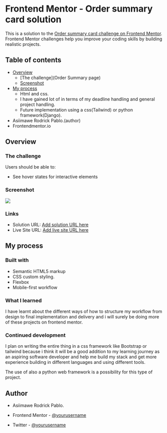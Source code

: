 # Frontend Mentor - Order summary card solution

This is a solution to the [Order summary card challenge on Frontend Mentor](https://www.frontendmentor.io/challenges/order-summary-component-QlPmajDUj). Frontend Mentor challenges help you improve your coding skills by building realistic projects.

## Table of contents

- [Overview](#overview)
  - [The challenge](Order Summary page)
  - [Screenshot](#screenshot)
- [My process](#my-process)
  - Html and css.
  - I have gained lot of in terms of my deadline handling and general project handling.
  - Future implementation using a css(Tailwind) or python framework(Django).
- Asiimawe Rodrick Pablo.(author)
- Frontendmentor.io

## Overview

### The challenge

Users should be able to:

- See hover states for interactive elements

### Screenshot

![](./screenshot.jpg)

### Links

- Solution URL: [Add solution URL here](https://your-solution-url.com)
- Live Site URL: [Add live site URL here](https://your-live-site-url.com)

## My process

### Built with

- Semantic HTML5 markup
- CSS custom styling.
- Flexbox
- Mobile-first workflow

### What I learned

I have learnt about the different ways of how to structure my workflow from design to final implementation and delivery and i will surely be doing more of these projects on frontend mentor.

### Continued development

I plan on writing the entire thing in a css framework like Bootstrap or tailwind because i think it will be a good addition to my learning journey as an aspiring software developer and help me build my stack and get more experience building in different languages and using different tools.

The use of also a python web framework is a possibility for this type of project.

## Author

- Asiimawe Rodrick Pablo.

- Frontend Mentor - [@yourusername](https://www.frontendmentor.io/profile/yourusername)
- Twitter - [@yourusername](https://www.twitter.com/yourusername)
